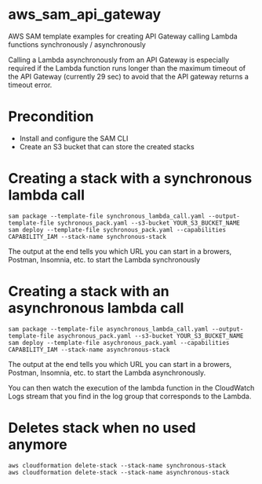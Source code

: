 # aws_sam_api_gateway
AWS SAM template examples for creating API Gateway calling Lambda functions synchronously / asynchronously

Calling a Lambda asynchronously from an API Gateway is especially required if the Lambda function runs longer than the maximum timeout of the API Gateway (currently 29 sec) to avoid that the API gateway returns a timeout error.

# Precondition
- Install and configure the SAM CLI
- Create an S3 bucket that can store the created stacks

# Creating a stack with a synchronous lambda call

```
sam package --template-file synchronous_lambda_call.yaml --output-template-file sychronous_pack.yaml --s3-bucket YOUR_S3_BUCKET_NAME
sam deploy --template-file sychronous_pack.yaml --capabilities CAPABILITY_IAM --stack-name synchronous-stack
```

The output at the end tells you which URL you can start in a browers, Postman, Insomnia, etc. to start the Lambda synchronously

# Creating a stack with an asynchronous lambda call

```
sam package --template-file asynchronous_lambda_call.yaml --output-template-file asychronous_pack.yaml --s3-bucket YOUR_S3_BUCKET_NAME
sam deploy --template-file asychronous_pack.yaml --capabilities CAPABILITY_IAM --stack-name asynchronous-stack
```

The output at the end tells you which URL you can start in a browers, Postman, Insomnia, etc. to start the Lambda asynchronously.

You can then watch the execution of the lambda function in the CloudWatch Logs stream that you find in the log group that corresponds to the Lambda.

# Deletes stack when no used anymore

```
aws cloudformation delete-stack --stack-name synchronous-stack
aws cloudformation delete-stack --stack-name asynchronous-stack
```